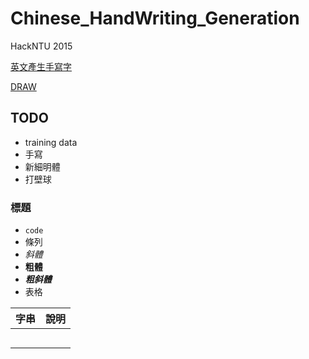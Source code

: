 # Chinese_HandWriting_Generation

HackNTU 2015

[英文產生手寫字](http://www.cs.toronto.edu/~graves/handwriting.html)

[DRAW](http://jmlr.org/proceedings/papers/v37/gregor15.pdf)

## TODO
- training data
 - 手寫
 - 新細明體
- 打壁球

### 標題
- `code`
- 條列
- *斜體*
- **粗體**
- ***粗斜體***
- 表格

|   字串  |    說明    |
|:-------:|:-----------|
|   |  |
|       |  |
|   |  |
|       |  |
|  |  |

